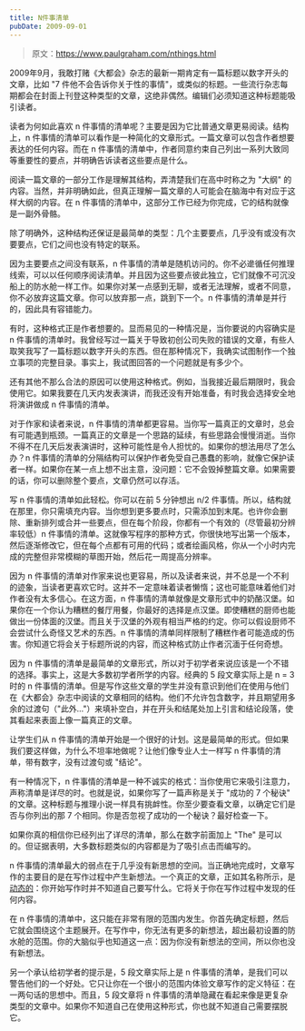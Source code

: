 ```yaml
---
title: N件事清单
pubDate: 2009-09-01
---
```


> 原文：https://www.paulgraham.com/nthings.html 

            
2009年9月，我敢打赌《大都会》杂志的最新一期肯定有一篇标题以数字开头的文章，比如 "7 件他不会告诉你关于性的事情"，或类似的标题。一些流行杂志每期都会在封面上刊登这种类型的文章，这绝非偶然。编辑们必须知道这种标题能吸引读者。

读者为何如此喜欢 n 件事情的清单呢？主要是因为它比普通文章更易阅读。结构上，n 件事情的清单可以看作是一种简化的文章形式。一篇文章可以包含作者想要表达的任何内容。而在 n 件事情的清单中，作者同意约束自己列出一系列大致同等重要性的要点，并明确告诉读者这些要点是什么。

阅读一篇文章的一部分工作是理解其结构，弄清楚我们在高中时称之为 "大纲" 的内容。当然，并非明确如此，但真正理解一篇文章的人可能会在脑海中有对应于这样大纲的内容。在 n 件事情的清单中，这部分工作已经为你完成，它的结构就像是一副外骨骼。

除了明确外，这种结构还保证是最简单的类型：几个主要要点，几乎没有或没有次要要点，它们之间也没有特定的联系。

因为主要要点之间没有联系，n 件事情的清单是随机访问的。你不必遪循任何推理线索，可以以任何顺序阅读清单。并且因为这些要点彼此独立，它们就像不可沉没船上的防水舱一样工作。如果你对某一点感到无聊，或者无法理解，或者不同意，你不必放弃这篇文章。你可以放弃那一点，跳到下一个。n 件事情的清单是并行的，因此具有容错能力。

有时，这种格式正是作者想要的。显而易见的一种情况是，当你要说的内容确实是 n 件事情的清单时。我曾经写过一篇关于导致初创公司失败的错误的文章，有些人取笑我写了一篇标题以数字开头的东西。但在那种情况下，我确实试图制作一个独立事项的完整目录。事实上，我试图回答的一个问题就是有多少个。

还有其他不那么合法的原因可以使用这种格式。例如，当我接近最后期限时，我会使用它。如果我要在几天内发表演讲，而我还没有开始准备，有时我会选择安全地将演讲做成 n 件事情的清单。

对于作家和读者来说，n 件事情的清单都更容易。当你写一篇真正的文章时，总会有可能遇到瓶颈。一篇真正的文章是一个思路的延续，有些思路会慢慢消逝。当你不得不在几天后发表演讲时，这种可能性是令人担忧的。如果你的想法用尽了怎么办？n 件事情的清单的分隔结构可以保护作者免受自己愚蠢的影响，就像它保护读者一样。如果你在某一点上想不出主意，没问题：它不会毁掉整篇文章。如果需要的话，你可以删除整个要点，文章仍然可以存活。

写 n 件事情的清单如此轻松。你可以在前 5 分钟想出 n/2 件事情。所以，结构就在那里，你只需填充内容。当你想到更多要点时，只需添加到末尾。也许你会删除、重新排列或合并一些要点，但在每个阶段，你都有一个有效的（尽管最初分辨率较低）n 件事情的清单。这就像写程序的那种方式，你很快地写出第一个版本，然后逐渐修改它，但在每个点都有可用的代码；或者绘画风格，你从一个小时内完成的完整但非常模糊的草图开始，然后花一周提高分辨率。

因为 n 件事情的清单对作家来说也更容易，所以及读者来说，并不总是一个不利的迹象，当读者更喜欢它时。这并不一定意味着读者懒惰；这也可能意味着他们对作者没有太多信心。在这方面，n 件事情的清单就像是文章形式中的奶酪汉堡。如果你在一个你认为糟糕的餐厅用餐，你最好的选择是点汉堡。即使糟糕的厨师也能做出一份体面的汉堡。而且关于汉堡的外观有相当严格的约定。你可以假设厨师不会尝试什么奇怪又艺术的东西。n 件事情的清单同样限制了糟糕作者可能造成的伤害。你知道它将会关于标题所说的内容，而这种格式防止作者沉湎于任何奇想。

因为 n 件事情的清单是最简单的文章形式，所以对于初学者来说应该是一个不错的选择。事实上，这是大多数初学者所学的内容。经典的 5 段文章实际上是 n = 3 时的 n 件事情的清单。但是写作这些文章的学生并没有意识到他们在使用与他们在《大都会》杂志中阅读的文章相同的结构。他们不允许包含数字，并且期望用多余的过渡句（"此外..."）来填补空白，并在开头和结尾处加上引言和结论段落，使其看起来表面上像一篇真正的文章。

让学生们从 n 件事情的清单开始是一个很好的计划。这是最简单的形式。但如果我们要这样做，为什么不坦率地做呢？让他们像专业人士一样写 n 件事情的清单，带有数字，没有过渡句或 "结论"。

有一种情况下，n 件事情的清单是一种不诚实的格式：当你使用它来吸引注意力，声称清单是详尽的时。也就是说，如果你写了一篇声称是关于 "成功的 7 个秘诀" 的文章。这种标题与推理小说一样具有挑衅性。你至少要查看文章，以确定它们是否与你列出的那 7 个相同。你是否忽视了成功的一个秘诀？最好检查一下。

如果你真的相信你已经列出了详尽的清单，那么在数字前面加上 "The" 是可以的。但证据表明，大多数标题类似的内容都是为了吸引点击而编写的。

n 件事情的清单最大的弱点在于几乎没有新思想的空间。当正确地完成时，文章写作的主要目的是在写作过程中产生新想法。一个真正的文章，正如其名称所示，是 [动态的](essay.html)：你开始写作时并不知道自己要写什么。它将关于你在写作过程中发现的任何内容。

在 n 件事情的清单中，这只能在非常有限的范围内发生。你首先确定标题，然后它就会围绕这个主题展开。在写作中，你无法有更多的新想法，超出最初设置的防水舱的范围。你的大脑似乎也知道这一点：因为你没有新想法的空间，所以你也没有新想法。

另一个承认给初学者的提示是，5 段文章实际上是 n 件事情的清单，是我们可以警告他们的一个好处。它只让你在一个很小的范围内体验文章写作的定义特征：在一两句话的思想中。而且，5 段文章将 n 件事情的清单隐藏在看起来像是更复杂类型的文章中。如果你不知道自己在使用这种形式，你也就不知道自己需要摆脱它。

